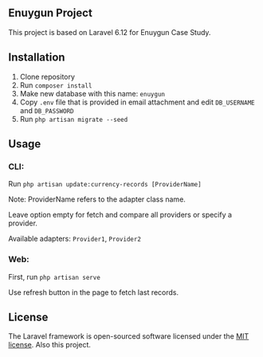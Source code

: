 ## Enuygun Project

This project is based on Laravel 6.12 for Enuygun Case Study. 

## Installation

1. Clone repository
2. Run `composer install`
3. Make new database with this name: `enuygun`
4. Copy `.env` file that is provided in email attachment and edit `DB_USERNAME` and `DB_PASSWORD`
5. Run `php artisan migrate --seed`

## Usage

### CLI:
Run `php artisan update:currency-records [ProviderName]`

Note: ProviderName refers to the adapter class name.

Leave option empty for fetch and compare all providers or specify a provider.

Available adapters: `Provider1`, `Provider2`


### Web:
First, run `php artisan serve`

Use refresh button in the page to fetch last records.

## License

The Laravel framework is open-sourced software licensed under the [MIT license](https://opensource.org/licenses/MIT).
Also this project.

